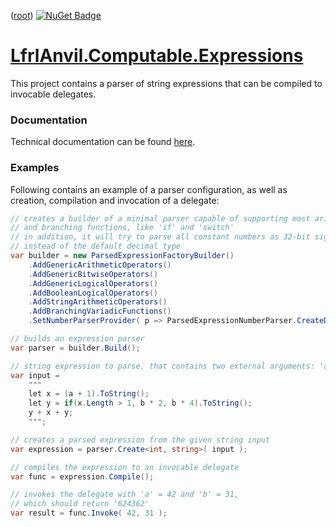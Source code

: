 ﻿([root](https://github.com/CalionVarduk/LfrlAnvil/blob/main/readme.md))
[![NuGet Badge](https://buildstats.info/nuget/LfrlAnvil.Computable.Expressions)](https://www.nuget.org/packages/LfrlAnvil.Computable.Expressions/)

# [LfrlAnvil.Computable.Expressions](https://github.com/CalionVarduk/LfrlAnvil/tree/main/src/LfrlAnvil.Computable/LfrlAnvil.Computable.Expressions)

This project contains a parser of string expressions that can be compiled to invocable delegates.

### Documentation

Technical documentation can be found [here](https://calionvarduk.github.io/LfrlAnvil/api/LfrlAnvil.Computable.Expressions/LfrlAnvil.Computable.Expressions.html).

### Examples

Following contains an example of a parser configuration, as well as creation,
compilation and invocation of a delegate:
```csharp
// creates a builder of a minimal parser capable of supporting most arithmetic and logical operators
// and branching functions, like 'if' and 'switch'
// in addition, it will try to parse all constant numbers as 32-bit signed integers
// instead of the default decimal type
var builder = new ParsedExpressionFactoryBuilder()
    .AddGenericArithmeticOperators()
    .AddGenericBitwiseOperators()
    .AddGenericLogicalOperators()
    .AddBooleanLogicalOperators()
    .AddStringArithmeticOperators()
    .AddBranchingVariadicFunctions()
    .SetNumberParserProvider( p => ParsedExpressionNumberParser.CreateDefaultInt32( p.Configuration ) );

// builds an expression parser
var parser = builder.Build();

// string expression to parse, that contains two external arguments: 'a' and 'b'
var input =
    """
    let x = (a + 1).ToString();
    let y = if(x.Length > 1, b * 2, b * 4).ToString();
    y + x + y;
    """;

// creates a parsed expression from the given string input
var expression = parser.Create<int, string>( input );

// compiles the expression to an invocable delegate
var func = expression.Compile();

// invokes the delegate with 'a' = 42 and 'b' = 31,
// which should return '624362'
var result = func.Invoke( 42, 31 );
```
